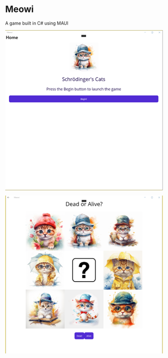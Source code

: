 # Meowi

A game built in C# using MAUI

![Start](./Meowi-Start.png "Meowi Start")

![Game](./Meowi-Game.png "Meowi Game")
